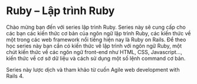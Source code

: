 # Ruby – Lập trình Ruby

Chào mừng bạn đến với series lập trình Ruby. Series này sẽ cung cấp cho các bạn các kiến thức cơ bản của ngôn ngữ lập trình Ruby, các kiến thức về một trong các web framework nổi tiếng hiện nay là Ruby on Rails. Để theo học series này bạn cần có kiến thức về lập trình với ngôn ngữ Ruby, một chút kiến thức về các ngôn ngữ front-end như HTML, CSS, Javascript…, kiến thức về cơ sở dữ liệu và cách sử dụng một số lệnh command cơ bản.

Series này lược dịch và tham khảo từ cuốn Agile web development with Rails 4.
